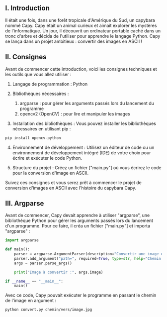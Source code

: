 ## I. Introduction

Il était une fois, dans une forêt tropicale d'Amérique du Sud, un capybara nommé Capy. Capy était un animal curieux et aimait explorer les mystères de l'informatique. Un jour, il découvrit un ordinateur portable caché dans un tronc d'arbre et décida de l'utiliser pour apprendre le langage Python. Capy se lança dans un projet ambitieux : convertir des images en ASCII !

## II. Consignes
Avant de commencer cette introduction, voici les consignes techniques et les outils que vous allez utiliser :
1.  Langage de programmation : Python

2.  Bibliothèques nécessaires :
    1.	argparse : pour gérer les arguments passés lors du lancement du programme
    2.	opencv2 (OpenCV) : pour lire et manipuler les images

3.  Installation des bibliothèques :
		Vous pouvez installer les bibliothèques nécessaires en utilisant pip :
```sh
pip install opencv-python
```

4.	Environnement de développement :
		Utilisez un éditeur de code ou un environnement de développement intégré (IDE) de votre choix pour écrire et exécuter le code Python.

5.	Structure du projet :
		Créez un fichier ["main.py"] où vous écrirez le code pour la conversion d'image en ASCII.

Suivez ces consignes et vous serez prêt à commencer le projet de conversion d'images en ASCII avec l'histoire du capybara Capy.

## III. Argparse

Avant de commencer, Capy devait apprendre à utiliser "argparse", une bibliothèque Python pour gérer les arguments passés lors du lancement d'un programme. Pour ce faire, il créa un fichier ["main.py"] et importa "argparse" :

```py
import argparse

def main():
    parser = argparse.ArgumentParser(description="Convertir une image en ASCII")
    parser.add_argument("path=", required=True, type=str, help="Chemin vers l'image à convertir")
    args = parser.parse_args()

    print("Image à convertir :", args.image)

if __name__ == "__main__":
    main()
```

Avec ce code, Capy pouvait exécuter le programme en passant le chemin de l'image en argument :

```sh
python convert.py chemin/vers/image.jpg
```

